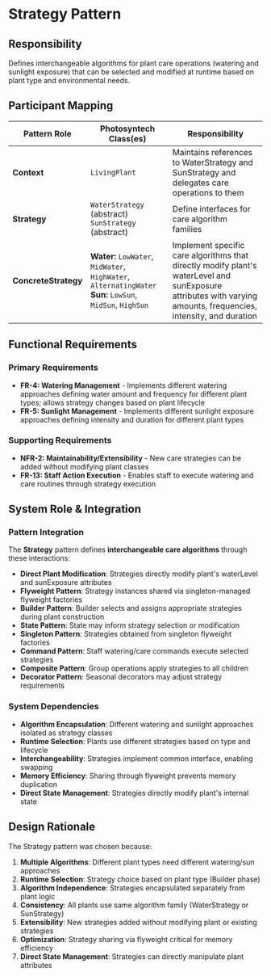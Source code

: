 # Strategy Pattern

## Responsibility
Defines interchangeable algorithms for plant care operations (watering and sunlight exposure) that can be selected and modified at runtime based on plant type and environmental needs.

## Participant Mapping

| Pattern Role | Photosyntech Class(es) | Responsibility |
|--------------|------------------------|----------------|
| **Context** | `LivingPlant` | Maintains references to WaterStrategy and SunStrategy and delegates care operations to them |
| **Strategy** | `WaterStrategy` (abstract)<br>`SunStrategy` (abstract) | Define interfaces for care algorithm families |
| **ConcreteStrategy** | **Water:** `LowWater`, `MidWater`, `HighWater`, `AlternatingWater`<br>**Sun:** `LowSun`, `MidSun`, `HighSun` | Implement specific care algorithms that directly modify plant's waterLevel and sunExposure attributes with varying amounts, frequencies, intensity, and duration |

## Functional Requirements

### Primary Requirements
- **FR-4: Watering Management** - Implements different watering approaches defining water amount and frequency for different plant types; allows strategy changes based on plant lifecycle
- **FR-5: Sunlight Management** - Implements different sunlight exposure approaches defining intensity and duration for different plant types

### Supporting Requirements
- **NFR-2: Maintainability/Extensibility** - New care strategies can be added without modifying plant classes
- **FR-13: Staff Action Execution** - Enables staff to execute watering and care routines through strategy execution

## System Role & Integration

### Pattern Integration
The **Strategy** pattern defines **interchangeable care algorithms** through these interactions:

- **Direct Plant Modification**: Strategies directly modify plant's waterLevel and sunExposure attributes
- **Flyweight Pattern**: Strategy instances shared via singleton-managed flyweight factories
- **Builder Pattern**: Builder selects and assigns appropriate strategies during plant construction
- **State Pattern**: State may inform strategy selection or modification
- **Singleton Pattern**: Strategies obtained from singleton flyweight factories
- **Command Pattern**: Staff watering/care commands execute selected strategies
- **Composite Pattern**: Group operations apply strategies to all children
- **Decorator Pattern**: Seasonal decorators may adjust strategy requirements

### System Dependencies
- **Algorithm Encapsulation**: Different watering and sunlight approaches isolated as strategy classes
- **Runtime Selection**: Plants use different strategies based on type and lifecycle
- **Interchangeability**: Strategies implement common interface, enabling swapping
- **Memory Efficiency**: Sharing through flyweight prevents memory duplication
- **Direct State Management**: Strategies directly modify plant's internal state

## Design Rationale

The Strategy pattern was chosen because:
1. **Multiple Algorithms**: Different plant types need different watering/sun approaches
2. **Runtime Selection**: Strategy choice based on plant type (Builder phase)
3. **Algorithm Independence**: Strategies encapsulated separately from plant logic
4. **Consistency**: All plants use same algorithm family (WaterStrategy or SunStrategy)
5. **Extensibility**: New strategies added without modifying plant or existing strategies
6. **Optimization**: Strategy sharing via flyweight critical for memory efficiency
7. **Direct State Management**: Strategies can directly manipulate plant attributes

